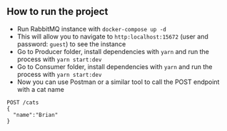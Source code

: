 ## How to run the project
- Run RabbitMQ instance with `docker-compose up -d`
- This will allow you to navigate to `http:localhost:15672` (user and password: `guest`) to see the instance
- Go to Producer folder, install dependencies with `yarn` and run the process with `yarn start:dev`
- Go to Consumer folder, install dependencies with `yarn` and run the process with `yarn start:dev`
- Now you can use Postman or a similar tool to call the POST endpoint with a cat name
```
POST /cats
{
  "name":"Brian"
}
```